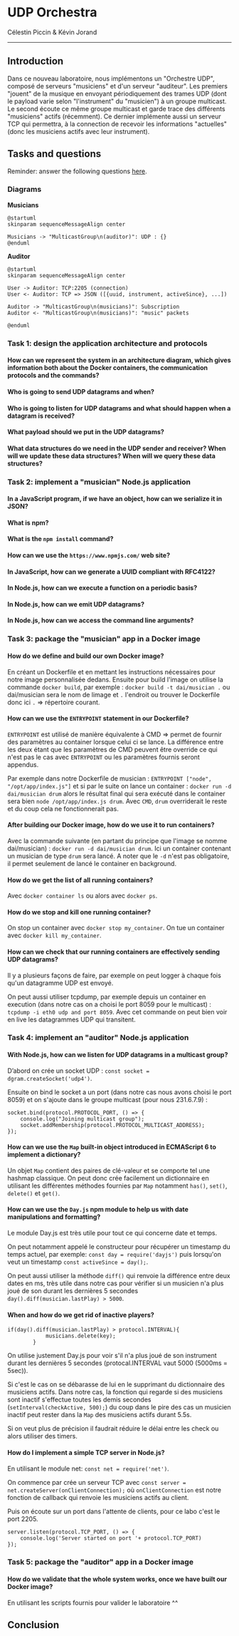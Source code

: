 UDP Orchestra
=============

Célestin Piccin & Kévin Jorand

------------

## Introduction

Dans ce nouveau laboratoire, nous implémentons un "Orchestre UDP", composé de serveurs "musiciens" et d'un serveur "auditeur". Les premiers "jouent" de la musique en envoyant périodiquement des trames UDP (dont le payload varie selon "l'instrument" du "musicien") à un groupe multicast. Le second écoute ce même groupe multicast et garde trace des différents "musiciens" actifs (récemment). Ce dernier implémente aussi un serveur TCP qui permettra, à la connection de recevoir les informations "actuelles" (donc les musiciens actifs avec leur instrument).

## Tasks and questions

Reminder: answer the following questions [here](https://forms.gle/6SM7cu4cYhNsRvqX8).

### Diagrams
**Musicians**
```plantuml
@startuml
skinparam sequenceMessageAlign center

Musicians -> "MulticastGroup\n(auditor)": UDP : {}
@enduml
```

**Auditor**
```plantuml
@startuml
skinparam sequenceMessageAlign center

User -> Auditor: TCP:2205 (connection)
User <- Auditor: TCP => JSON ([{uuid, instrument, activeSince}, ...])

Auditor -> "MulticastGroup\n(musicians)": Subscription
Auditor <- "MulticastGroup\n(musicians)": "music" packets

@enduml
```

### Task 1: design the application architecture and protocols


#### How can we represent the system in an **architecture diagram**, which gives information both about the Docker containers, the communication protocols and the commands? 

#### Who is going to **send UDP datagrams** and **when**? 

#### Who is going to **listen for UDP datagrams** and what should happen when a datagram is received?

#### What **payload** should we put in the UDP datagrams?

#### What **data structures** do we need in the UDP sender and receiver? When will we update these data structures? When will we query these data structures?

### Task 2: implement a "musician" Node.js application

#### In a JavaScript program, if we have an object, how can we **serialize it in JSON**?
#### What is **npm**?

#### What is the `npm install` command?

#### How can we use the `https://www.npmjs.com/` web site?

#### In JavaScript, how can we **generate a UUID** compliant with RFC4122?

#### In Node.js, how can we execute a function on a **periodic** basis?

#### In Node.js, how can we **emit UDP datagrams**?

#### In Node.js, how can we **access the command line arguments**?

### Task 3: package the "musician" app in a Docker image

#### How do we **define and build our own Docker image**?                                
En créant un Dockerfile et en mettant les instructions nécessaires pour notre image personnalisée dedans.
Ensuite pour build l'image on utilise la commande `docker build`, par exemple : ```docker build -t dai/musician .``` ou dai/musician sera le nom de limage et ```.``` l'endroit ou trouver le Dockerfile donc ici ```.``` => répertoire courant.

#### How can we use the `ENTRYPOINT` statement in our Dockerfile?                        
```ENTRYPOINT``` est utilisé de manière équivalente à CMD => permet de fournir des paramètres au container lorsque celui ci se lance. La différence entre les deux étant que les paramètres de CMD peuvent être override ce qui n'est pas le cas avec ```ENTRYPOINT``` ou les paramètres fournis seront appendus.

Par exemple dans notre Dockerfile de musician : ```ENTRYPOINT ["node", "/opt/app/index.js"]``` et si par le suite on lance un container : ```docker run -d dai/musician drum``` alors le résultat final qui sera exécuté dans le container sera bien ```node /opt/app/index.js drum```. Avec ```CMD```, ```drum``` overriderait le reste et du coup cela ne fonctionnerait pas.

#### After building our Docker image, how do we use it to **run containers**?            
Avec la commande suivante (en partant du principe que l'image se nomme dai/musician) : ```docker run -d dai/musician drum```. Ici un container contenant un musician de type ```drum``` sera lancé. A noter que le ```-d``` n'est pas obligatoire, il permet seulement de lancé le container en background.

#### How do we get the list of all **running containers**?
Avec ```docker container ls``` ou alors avec ```docker ps```.

#### How do we **stop** and **kill** one running container?
On stop un container avec ```docker stop my_container```.
On tue un container avec ```docker kill my_container```.

#### How can we check that our running containers are effectively sending UDP datagrams? 
Il y a plusieurs façons de faire, par exemple on peut logger à chaque fois qu'un datagramme UDP est envoyé. 

On peut aussi utiliser tcpdump, par exemple depuis un container en execution (dans notre cas on a choisi le port 8059 pour le multicast) : ```tcpdump -i eth0 udp and port 8059```. Avec cet commande on peut bien voir en live les datagrammes UDP qui transitent.

### Task 4: implement an "auditor" Node.js application

#### With Node.js, how can we listen for UDP datagrams in a multicast group?
D’abord on crée un socket UDP : ```const socket = dgram.createSocket('udp4')```.

Ensuite on bind le socket a un port (dans notre cas nous avons choisi le port 8059) et on s'ajoute dans le groupe multicast (pour nous 231.6.7.9) : 
```
socket.bind(protocol.PROTOCOL_PORT, () => {
    console.log("Joining multicast group");
    socket.addMembership(protocol.PROTOCOL_MULTICAST_ADDRESS);
});
```

#### How can we use the `Map` built-in object introduced in ECMAScript 6 to implement a **dictionary**?
Un objet ```Map``` contient des paires de clé-valeur et se comporte tel une hashmap classique. On peut donc crée facilement un dictionnaire en utilisant les différentes méthodes fournies par ```Map``` notamment ```has()```, ```set()```, ```delete()``` et ```get()```.

#### How can we use the `Day.js` npm module to help us with **date manipulations** and formatting?
Le module Day.js est très utile pour tout ce qui concerne date et temps. 

On peut notamment appelé le constructeur pour récupérer un timestamp du temps actuel, par exemple: ```const day = require('dayjs')``` puis lorsqu'on veut un timestamp ```const activeSince = day();```.


On peut aussi utiliser la méthode ```diff()``` qui renvoie la différence entre deux dates en ms, très utile dans notre cas pour vérifier si un musicien n'a plus joué de son durant les dernières 5 secondes `day().diff(musician.lastPlay) > 5000`. 

#### When and how do we **get rid of inactive players**?                                                

```
if(day().diff(musician.lastPlay) > protocol.INTERVAL){
            musicians.delete(key);
        }
```  
On utilise justement Day.js pour voir s'il n'a plus joué de son instrument durant les dernières 5 secondes (protocal.INTERVAL vaut 5000 (5000ms = 5sec)).

Si c'est le cas on se débarasse de lui en le supprimant du dictionnaire des musiciens actifs. 
Dans notre cas, la fonction qui regarde si des musiciens sont inactif s'effectue toutes les demis secondes (```setInterval(checkActive, 500);```) du coup dans le pire des cas un musicien inactif peut rester dans la ```Map``` des musiciens actifs durant 5.5s. 

Si on veut plus de précision il faudrait réduire le délai entre les check ou alors utiliser des timers.

#### How do I implement a **simple TCP server** in Node.js?

En utilisant le module net: ```const net = require('net')```. 

On commence par crée un serveur TCP avec ```const server = net.createServer(onClientConnection);``` où ```onClientConnection``` est notre fonction de callback qui renvoie les musiciens actifs au client. 

Puis on écoute sur un port dans l'attente de clients, pour ce labo c'est le port 2205. 
```
server.listen(protocol.TCP_PORT, () => {
    console.log('Server started on port '+ protocol.TCP_PORT)
});
```

### Task 5: package the "auditor" app in a Docker image

#### How do we validate that the whole system works, once we have built our Docker image? 
En utilisant les scripts fournis pour valider le laboratoire ^^



## Conclusion
